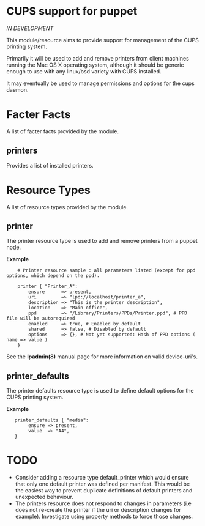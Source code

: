 CUPS support for puppet
=======================

*IN DEVELOPMENT*

This module/resource aims to provide support for management of the CUPS printing system.

Primarily it will be used to add and remove printers from client machines running the Mac OS X operating system,
although it should be generic enough to use with any linux/bsd variety with CUPS installed.

It may eventually be used to manage permissions and options for the cups daemon.


Facter Facts
============

A list of facter facts provided by the module.

printers
--------

Provides a list of installed printers.


Resource Types
==============

A list of resource types provided by the module.

printer
-------

The printer resource type is used to add and remove printers from a puppet node.

__Example__

```
    # Printer resource sample : all parameters listed (except for ppd options, which depend on the ppd).

    printer { "Printer_A":
        ensure      => present,
        uri         => "lpd://localhost/printer_a",
        description => "This is the printer description",
        location    => "Main office",
        ppd         => "/Library/Printers/PPDs/Printer.ppd", # PPD file will be autorequired
        enabled     => true, # Enabled by default
        shared      => false, # Disabled by default
        options     => {}, # Not yet supported: Hash of PPD options ( name => value )
    }
```

See the __lpadmin(8)__  manual page for more information on valid device-uri's.

printer_defaults
----------------

The printer defaults resource type is used to define default options for the CUPS printing system.

__Example__


```
   printer_defaults { "media":
        ensure => present,
        value  => "A4",
   }
```


TODO
====

+ Consider adding a resource type default_printer which would ensure that only one default printer was defined per
manifest. This would be the easiest way to prevent duplicate definitions of default printers and unexpected behaviour.
+ The printers resource does not respond to changes in parameters (i.e does not re-create the printer if the uri or
description changes for example). Investigate using property methods to force those changes.